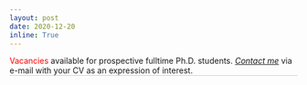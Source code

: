 ```yaml
---
layout: post
date: 2020-12-20
inline: True
---
```


<style>
    .draw_bottomline{
        border-bottom: 1px solid #ccc;
    }
    
</style>

<div class="draw_bottomline">
<span style="color:red">Vacancies</span> available for prospective fulltime Ph.D. students. 
<a href="https://t0kudai.github.io/contact/" target="blank"><i>Contact me</i></a> via e-mail with your CV as an expression of interest. 
</div>